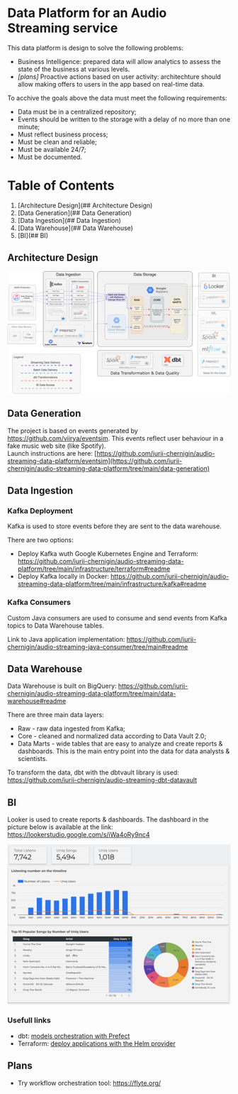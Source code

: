 # Data Platform for an Audio Streaming service

This data platform is design to solve the following problems:
- Business Intelligence: prepared data will allow analytics to assess the state of the business at various levels. 
- _[plans]_ Proactive actions based on user activity: architechture should allow making offers to users in the app based on real-time data.

To acchive the goals above the data must meet the following requirements: 
- Data must be in a centralized repository; 
- Events should be written to the storage with a delay of no more than one minute;
- Must reflect business process;
- Must be clean and reliable;
- Must be available 24/7;
- Must be documented.

# Table of Contents

1. [Architecture Design](## Architecture Design)
2. [Data Generation](## Data Generation)
3. [Data Ingestion](## Data Ingestion)
4. [Data Warehouse](## Data Warehouse)
5. [BI](## BI)

## Architecture Design

![plot](./architechture.png)

## Data Generation 

The project is based on events generated by https://github.com/viirya/eventsim. This events reflect user behaviour in a fake music web site (like Spotify).
<br/>Launch instructions are here: [https://github.com/iurii-chernigin/audio-streaming-data-platform/eventsim](https://github.com/iurii-chernigin/audio-streaming-data-platform/tree/main/data-generation)

## Data Ingestion

### Kafka Deployment

Kafka is used to store events before they are sent to the data warehouse.

There are two options:
- Deploy Kafka wuth Google Kubernetes Engine and Terraform: https://github.com/iurii-chernigin/audio-streaming-data-platform/tree/main/infrastructure/terraform#readme
- Deploy Kafka locally in Docker: https://github.com/iurii-chernigin/audio-streaming-data-platform/tree/main/infrastructure/kafka#readme

### Kafka Consumers

Custom Java consumers are used to consume and send events from Kafka topics to Data Warehouse tables.

Link to Java application implementation: https://github.com/iurii-chernigin/audio-streaming-java-consumer/tree/main#readme

## Data Warehouse

Data Warehouse is built on BigQuery: https://github.com/iurii-chernigin/audio-streaming-data-platform/tree/main/data-warehouse#readme

There are three main data layers:
- Raw - raw data ingested from Kafka;
- Core - cleaned and normalized data according to Data Vault 2.0;
- Data Marts - wide tables that are easy to analyze and create reports & dashboards. This is the main entry point into the data for data analysts & scientists.

To transform the data, dbt with the dbtvault library is used: https://github.com/iurii-chernigin/audio-streaming-dbt-datavault

## BI

Looker is used to create reports & dashboards. The dashboard in the picture below is available at the link: https://lookerstudio.google.com/s/iWa4oRy9nc4

![plot](./looker-dashboard.png)

### Usefull links

- dbt: [models orchestration with Prefect](https://prefecthq.github.io/prefect-dbt/)
- Terraform: [deploy applications with the Helm provider](https://developer.hashicorp.com/terraform/tutorials/kubernetes/helm-provider)

## Plans

- Try workflow orchestration tool: https://flyte.org/
